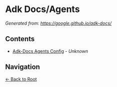 # Adk Docs/Agents

*Generated from: https://google.github.io/adk-docs/*

## Contents

- [Adk-Docs Agents Config](adk-docs_agents_config.md) - *Unknown*

## Navigation

[← Back to Root](../README.md)